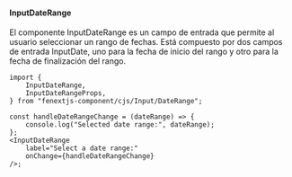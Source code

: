 #### InputDateRange

El componente InputDateRange es un campo de entrada que permite al usuario seleccionar un rango de fechas. Está compuesto por dos campos de entrada InputDate, uno para la fecha de inicio del rango y otro para la fecha de finalización del rango.

```tsx
import {
    InputDateRange,
    InputDateRangeProps,
} from "fenextjs-component/cjs/Input/DateRange";

const handleDateRangeChange = (dateRange) => {
    console.log("Selected date range:", dateRange);
};
<InputDateRange
    label="Select a date range:"
    onChange={handleDateRangeChange}
/>;
```
